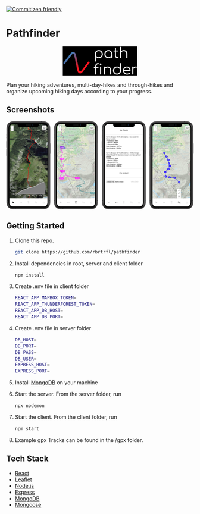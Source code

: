 [![Commitizen friendly](https://img.shields.io/badge/commitizen-friendly-brightgreen.svg)](http://commitizen.github.io/cz-cli/)

# Pathfinder

<p align="center">
  <img src="images/Pathfinder_Logo.png" width="200"/>
</p>

Plan your hiking adventures, multi-day-hikes and through-hikes and organize upcoming hiking days according to your progress.


## Screenshots

<p align="center">
  <img src="images/Pathfinder_Screenshots_iPhone.png" />
</p>

## Getting Started

1. Clone this repo.

    ```bash
    git clone https://github.com/rbrtrfl/pathfinder
    ```

2. Install dependencies in root, server and client folder

    ```bash
    npm install
    ```

3. Create .env file in client folder

    ```bash
    REACT_APP_MAPBOX_TOKEN=
    REACT_APP_THUNDERFOREST_TOKEN=
    REACT_APP_DB_HOST=
    REACT_APP_DB_PORT=
    ```

4. Create .env file in server folder

    ```bash
    DB_HOST=
    DB_PORT=
    DB_PASS=
    DB_USER=
    EXPRESS_HOST=
    EXPRESS_PORT=
    ```

5. Install [MongoDB](https://www.mongodb.com/docs/manual/tutorial/install-mongodb-on-os-x/#installing-mongodb-5.0-edition-edition) on your machine

5. Start the server. From the server folder, run

    ```bash
    npx nodemon
    ```

6. Start the client. From the client folder, run

    ```bash
    npm start
    ```
    
7. Example gpx Tracks can be found in the /gpx folder.

## Tech Stack

* [React](https://reactjs.org/)
* [Leaflet](https://leafletjs.com/)
* [Node.js](https://nodejs.org/)
* [Express](https://expressjs.com/)
* [MongoDB](https://www.mongodb.com/)
* [Mongoose](https://mongoosejs.com/)
